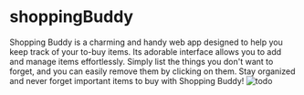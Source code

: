 # shoppingBuddy
Shopping Buddy is a charming and handy web app designed to help you keep track of your to-buy items. Its adorable interface allows you to add and manage items effortlessly. Simply list the things you don't want to forget, and you can easily remove them by clicking on them. Stay organized and never forget important items to buy with Shopping Buddy!
![todo](https://github.com/pranjalpatil2527/shoppingBuddy/assets/134942353/30871499-f09f-4c1d-a394-cd277884767a)
